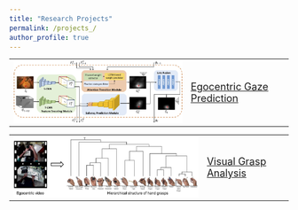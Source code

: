 ```yaml
---
title: "Research Projects"
permalink: /projects_/
author_profile: true
---
```


<style>
table, th, td {
    border: 0px solid black;
}
</style>

<table>
  <tr>
    <td>
    <img src="/images/ECCV2018_architecture.jpg" style="padding-right:25px" width="500">
    </td>
    <td aligh="left">
    <font size="4"><a href="https://cai-mj.github.io/project/egocentric_gaze_prediction">Egocentric Gaze Prediction</a></font>
    </td>
  </tr> 
</table>

<table>
  <tr>
    <td>
    <img src="/images/THMS2017_concept.png" style="padding-right:25px" width="500">
    </td>
    <td aligh="left">
    <font size="4"><a href="https://cai-mj.github.io/publication/2017-08-01-THMS">Visual Grasp Analysis</a></font>
    </td>
  </tr> 
</table>


